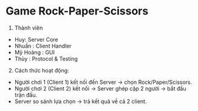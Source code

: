 # Game Rock-Paper-Scissors

1) Thành viên
- Huy: Server Core
- Nhuần : Client Handler
- Mỹ Hoàng : GUI
- Thủy : Protocol & Testing

2) Cách thức hoạt động:
- Người chơi 1 (Client 1) kết nối đến Server → chọn Rock/Paper/Scissors.
- Người chơi 2 (Client 2) kết nối → Server ghép cặp 2 người → bắt đầu trận đấu.
- Server so sánh lựa chọn → trả kết quả về cả 2 client.

  
